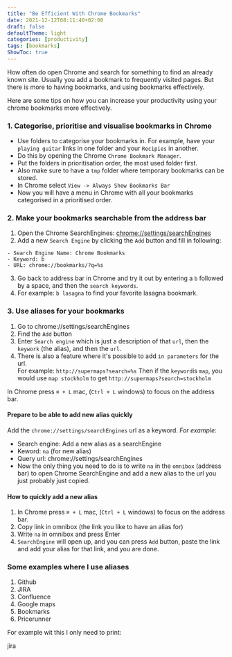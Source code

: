 ```yaml
---
title: "Be Efficient With Chrome Bookmarks"
date: 2021-12-12T08:11:40+02:00
draft: false
defaultTheme: light
categories: [productivity]
tags: [bookmarks]
ShowToc: true
---
```


How often do open Chrome and search for something to find an already known site. Usually you add a bookmark to 
frequently visited pages. But there is more to having bookmarks, and using bookmarks effectively.  

Here are some tips on how you can increase your productivity using your chrome bookmarks more effectively.

### 1. Categorise, prioritise and visualise bookmarks in Chrome  
- Use folders to categorise your bookmarks in. For example, have your `playing guitar` links in one folder and your `Recipies` in another.
- Do this by opening the Chrome `Chrome Bookmark Manager`.
- Put the folders in prioritisation order, the most used folder first.
- Also make sure to have a `tmp` folder where temporary bookmarks can be stored.
- In Chrome select `View -> Always Show Bookmarks Bar`
- Now you will have a menu in Chrome with all your bookmarks categorised in a prioritised order.

### 2. Make your bookmarks searchable from the address bar
1. Open the Chrome SearchEngines: [chrome://settings/searchEngines](chrome://settings/searchEngines)
2. Add a new `Search Engine` by clicking the `Add` button and fill in following:
```
- Search Engine Name: Chrome Bookmarks
- Keyword: b
- URL: chrome://bookmarks/?q=%s
```
3. Go back to address bar in Chrome and try it out by entering a `b` followed by a space, and then the `search keywords`.  
4. For example: `b lasagna` to find your favorite lasagna bookmark.

### 3. Use aliases for your bookmarks
1. Go to chrome://settings/searchEngines
2. Find the `Add` button
3. Enter `Search engine` which is just a description of that `url`, then the `keywork` (the alias), and then the `url`.
4. There is also a feature where it's possible to add `in parameters` for the url.  
For example: `http://supermaps?search=%s` Then if the `keyword`is `map`, you would use `map stockholm` to get `http://supermaps?search=stockholm  `

In Chrome press `⌘ + L` mac, (`Ctrl + L` windows) to focus on the address bar.

#### Prepare to be able to add new alias quickly
Add the `chrome://settings/searchEngines` url as a keyword. 
*For example:* 
- Search engine: Add a new alias as a searchEngine
- Keword: `na`  (for new alias)
- Query url: chrome://settings/searchEngines
- Now the only thing you need to do is to write `na` in the `omnibox` (address bar) to open Chrome SearchEngine and add a new alias to the url you just probably just copied.


#### How to quickly add a new alias
1. In Chrome press `⌘ + L` mac, (`Ctrl + L` windows) to focus on the address bar.  
2. Copy link in omnibox (the link you like to have an alias for)
3. Write `na` in omnibox and press Enter
4. `SearchEngine` will open up, and you can press `Add` button, paste the link and add your alias for that link, and you are done.

### Some examples where I use aliases
1. Github
2. JIRA
3. Confluence
4. Google maps
5. Bookmarks
6. Pricerunner  

For example wit this I only need to print:

jira 